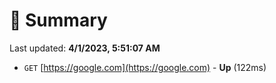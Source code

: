 # 📖 Summary
Last updated: **4/1/2023, 5:51:07 AM**

- `GET` [https://google.com](https://google.com) - **Up** (122ms)
